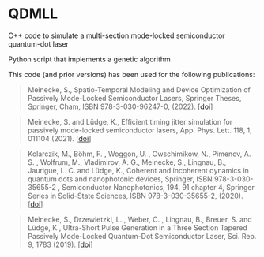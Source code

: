 # QDMLL

C++ code to simulate a multi-section mode-locked semiconductor quantum-dot laser

Python script that implements a genetic algorithm


This code (and prior versions) has been used for the following publications:

> Meinecke, S., Spatio-Temporal Modeling and Device Optimization of Passively Mode-Locked Semiconductor Lasers, Springer Theses, Springer, Cham, ISBN 978-3-030-96247-0, (2022). [[doi](http://dx.doi.org/https://doi.org/10.1007/978-3-030-96248-7)]

> Meinecke, S. and Lüdge, K., Efficient timing jitter simulation for passively mode-locked semiconductor lasers, App. Phys. Lett. 118, 1, 011104 (2021). [[doi](http://dx.doi.org/10.1063/5.0036928)]

> Kolarczik, M., Böhm, F. , Woggon, U. , Owschimikow, N., Pimenov, A. S. , Wolfrum, M., Vladimirov, A. G., Meinecke, S., Lingnau, B., Jaurigue, L. C. and Lüdge, K., Coherent and incoherent dynamics in quantum dots and nanophotonic devices, Springer, ISBN 978-3-030-35655-2 , Semiconductor Nanophotonics, 194, 91 chapter 4, Springer Series in Solid-State Sciences, ISBN 978-3-030-35655-2, (2020). [[doi](http://dx.doi.org/10.1007/978-3-030-35656-9_4)]

> Meinecke, S., Drzewietzki, L. , Weber, C. , Lingnau, B., Breuer, S. and Lüdge, K., Ultra-Short Pulse Generation in a Three Section Tapered Passively Mode-Locked Quantum-Dot Semiconductor Laser, Sci. Rep. 9, 1783 (2019). [[doi](http://dx.doi.org/10.1038/s41598-018-38183-1)]
